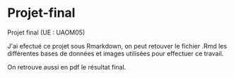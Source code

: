 # Projet-final
Projet final (UE : UAOM05)

J'ai efectué ce projet sous Rmarkdown, on peut retouver le fichier .Rmd les différentes bases de données et images utilisées pour effectuer ce travail.

On retrouve aussi en pdf le résultat final.
